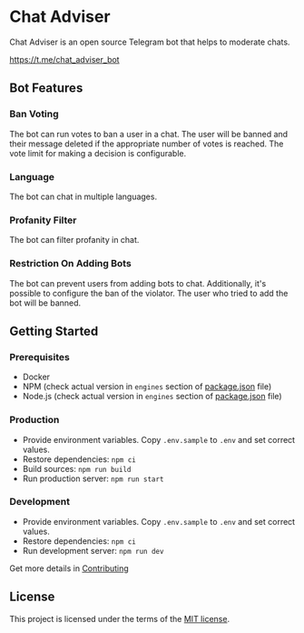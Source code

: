 # Chat Adviser

Chat Adviser is an open source Telegram bot that helps to moderate chats.

<https://t.me/chat_adviser_bot>

## Bot Features

### Ban Voting

The bot can run votes to ban a user in a chat. The user will be banned and their message deleted if the appropriate number of votes is reached. The vote limit for making a decision is configurable.

### Language

The bot can chat in multiple languages.

### Profanity Filter

The bot can filter profanity in chat.

### Restriction On Adding Bots

The bot can prevent users from adding bots to chat. Additionally, it's possible to configure the ban of the violator. The user who tried to add the bot will be banned.

## Getting Started

### Prerequisites

- Docker
- NPM (check actual version in `engines` section of [package.json](./package.json) file)
- Node.js (check actual version in `engines` section of [package.json](./package.json) file)

### Production

- Provide environment variables. Copy `.env.sample` to `.env` and set correct values.
- Restore dependencies: `npm ci`
- Build sources: `npm run build`
- Run production server: `npm run start`

### Development

- Provide environment variables. Copy `.env.sample` to `.env` and set correct values.
- Restore dependencies: `npm ci`
- Run development server: `npm run dev`

Get more details in [Contributing](./CONTRIBUTING.md)

## License

This project is licensed under the terms of the [MIT license](./LICENSE).
